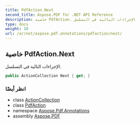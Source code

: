 ```yaml
---
title: PdfAction.Next
second_title: Aspose.PDF for .NET API Reference
description: خاصية PdfAction. الإجراءات التالية في التسلسل
type: docs
weight: 10
url: /ar/net/aspose.pdf.annotations/pdfaction/next/
---
```

## خاصية PdfAction.Next

الإجراءات التالية في التسلسل.

```csharp
public ActionCollection Next { get; }
```

### انظر أيضًا

* class [ActionCollection](../../actioncollection/)
* class [PdfAction](../)
* namespace [Aspose.Pdf.Annotations](../../../aspose.pdf.annotations/)
* assembly [Aspose.PDF](../../../)